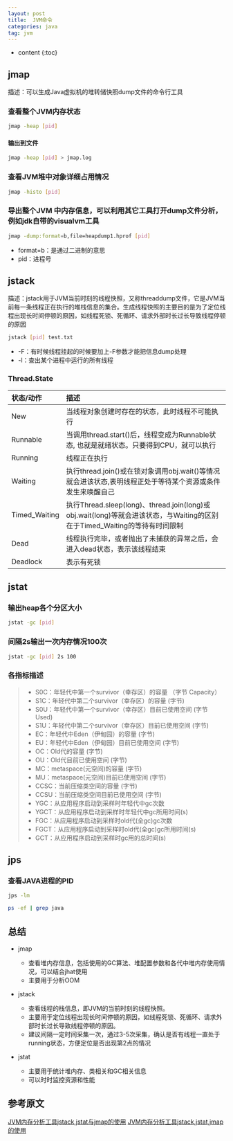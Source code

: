 ```yaml
---
layout: post
title:  JVM命令
categories: java
tag: jvm
---
```



* content
{:toc}

## jmap

描述：可以生成Java虚拟机的堆转储快照dump文件的命令行工具

### 查看整个JVM内存状态

```sh
jmap -heap [pid]
```

#### 输出到文件

```sh
jmap -heap [pid] > jmap.log
```

### 查看JVM堆中对象详细占用情况

```sh
jmap -histo [pid]
```

### 导出整个JVM 中内存信息，可以利用其它工具打开dump文件分析，例如jdk自带的visualvm工具

```sh
jmap -dump:format=b,file=heapdump1.hprof [pid]
```

- format=b：是通过二进制的意思
- pid：进程号


## jstack

描述：jstack用于JVM当前时刻的线程快照，又称threaddump文件，它是JVM当前每一条线程正在执行的堆栈信息的集合。生成线程快照的主要目的是为了定位线程出现长时间停顿的原因，如线程死锁、死循环、请求外部时长过长导致线程停顿的原因

```sh
jstack [pid] test.txt
```

- -F：有时候线程挂起的时候要加上-F参数才能把信息dump处理
- -l：查出某个进程中运行的所有线程

### Thread.State

| 状态/动作     | 描述                                                         |
| :------------ | :----------------------------------------------------------- |
| New           | 当线程对象创建时存在的状态，此时线程不可能执行               |
| Runnable      | 当调用thread.start()后，线程变成为Runnable状态, 也就是就绪状态。只要得到CPU，就可以执行 |
| Running       | 线程正在执行                                                 |
| Waiting       | 执行thread.join()或在锁对象调用obj.wait()等情况就会进该状态,表明线程正处于等待某个资源或条件发生来唤醒自己 |
| Timed_Waiting | 执行Thread.sleep(long)、thread.join(long)或obj.wait(long)等就会进该状态，与Waiting的区别在于Timed_Waiting的等待有时间限制 |
| Dead          | 线程执行完毕，或者抛出了未捕获的异常之后，会进入dead状态，表示该线程结束 |
| Deadlock      | 表示有死锁                                                   |



## jstat

### 输出heap各个分区大小

```sh
jstat -gc [pid]
```

### 间隔2s输出一次内存情况100次

```sh
jstat -gc [pid] 2s 100
```

### 各指标描述

> - S0C：年轻代中第一个survivor（幸存区）的容量 （字节 Capacity）
> - S1C：年轻代中第二个survivor（幸存区）的容量 (字节)
> - S0U：年轻代中第一个survivor（幸存区）目前已使用空间 (字节 Used)
> - S1U：年轻代中第二个survivor（幸存区）目前已使用空间 (字节)
> - EC：年轻代中Eden（伊甸园）的容量 (字节)
> - EU：年轻代中Eden（伊甸园）目前已使用空间 (字节)
> - OC：Old代的容量 (字节)
> - OU：Old代目前已使用空间 (字节)
> - MC：metaspace(元空间)的容量 (字节)
> - MU：metaspace(元空间)目前已使用空间 (字节)
> - CCSC：当前压缩类空间的容量 (字节)
> - CCSU：当前压缩类空间目前已使用空间 (字节)
> - YGC：从应用程序启动到采样时年轻代中gc次数
> - YGCT：从应用程序启动到采样时年轻代中gc所用时间(s)
> - FGC：从应用程序启动到采样时old代(全gc)gc次数
> - FGCT：从应用程序启动到采样时old代(全gc)gc所用时间(s)
> - GCT：从应用程序启动到采样时gc用的总时间(s)

## jps

### 查看JAVA进程的PID

```sh
jps -lm
```

```sh
ps -ef | grep java
```


## 总结

- jmap
  - 查看堆内存信息，包括使用的GC算法、堆配置参数和各代中堆内存使用情况，可以结合jhat使用
  - 主要用于分析OOM

- jstack
  - 查看线程的栈信息，即JVM的当前时刻的线程快照。
  - 主要用于定位线程出现长时间停顿的原因，如线程死锁、死循环、请求外部时长过长导致线程停顿的原因。
  - 建议间隔一定时间采集一次，通过3-5次采集，确认是否有线程一直处于running状态，方便定位是否出现第2点的情况

- jstat
  - 主要用于统计堆内存、类相关和GC相关信息
  - 可以时时监控资源和性能


参考原文
-

<a href="https://blog.csdn.net/zpflwy1314/article/details/95382353" target="_blank">JVM内存分析工具jstack,jstat与jmap的使用</a>
<a href="https://www.pudn.com/news/62ea171555398e076b1a2fe0.html" target="_blank">JVM内存分析工具jstack,jstat,jmap的使用</a>

